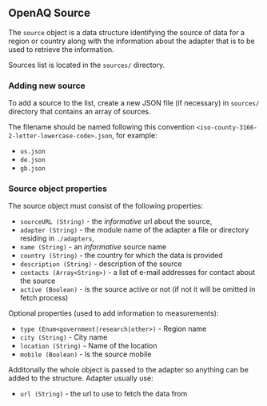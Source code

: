 ## OpenAQ Source

The `source` object is a data structure identifying the source of data for a region or country along with
the information about the adapter that is to be used to retrieve the information.

Sources list is located in the `sources/` directory.

### Adding new source

To add a source to the list, create a new JSON file (if necessary) in `sources/` directory that contains an array of sources.

The filename should be named following this convention `<iso-county-3166-2-letter-lowercase-code>.json`, for example:

* `us.json`
* `de.json`
* `gb.json`

### Source object properties

The source object must consist of the following properties:

* `sourceURL (String)` - the *informative* url about the source,
* `adapter (String)` - the module name of the adapter a file or directory residing in `./adapters`,
* `name (String)` - an *informative* source name
* `country (String)` - the country for which the data is provided
* `description (String)` - description of the source
* `contacts (Array<String>)` - a list of e-mail addresses for contact about the source
* `active (Boolean)` - is the source active or not (if not it will be omitted in fetch process)

Optional properties (used to add information to measurements):

* `type (Enum<government|research|other>)` - Region name
* `city (String)` - City name
* `location (String)` - Name of the location
* `mobile (Boolean)` - Is the source mobile

Additonally the whole object is passed to the adapter so anything can be added to the structure. Adapter usually use:

* `url (String)` - the url to use to fetch the data from

